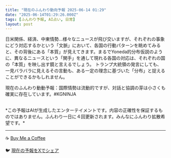 ```yaml
---
title: "現在のふんわり動向予報 2025-06-14 01:29"
date: "2025-06-14T01:29:26.000Z"
tags: [ふんわり予報, AI占い, 日常]
layout: post
---
```


日米関係、経済、中東情勢…様々なニュースが飛び交いますが、それぞれの事象にどう対応するかという「文脈」において、各国の行動パターンを眺めてみると、その背後にある「本質」が見えてきます。まるでYoneda的分布仮説のように、異なるニュースという「関手」を通して現れる各国の対応は、それぞれの国の「本質」を映し出す鏡と言えるでしょう。  トランプ大統領の発言にしても、一見バラバラに見えるその言動も、ある一定の理念に基づいた「分布」と捉えることができるかもしれません。

現在のふんわり動動予報：国際情勢は流動的ですが、対話と協調の芽は小さくも確実に存在しています。#KGNINJA

<br>
*この予報はAIが生成したエンターテイメントです。内容の正確性を保証するものではありません。ふんわり一日に４回更新されます。みんなにふんわり拡散希望です。*

---
☕️ [Buy Me a Coffee](https://www.buymeacoffee.com/kgninja)

🐦 [現在の予報をXでシェア](https://twitter.com/intent/tweet?text=%E7%8F%BE%E5%9C%A8%E3%81%AE%E3%81%B5%E3%82%93%E3%82%8F%E3%82%8A%E4%BA%88%E5%A0%B1%3A%20%E3%80%8C%E6%97%A5%E7%B1%B3%E9%96%A2%E4%BF%82%E3%80%81%E7%B5%8C%E6%B8%88%E3%80%81%E4%B8%AD%E6%9D%B1%E6%83%85%E5%8B%A2%E2%80%A6%E6%A7%98%E3%80%85%E3%81%AA%E3%83%8B%E3%83%A5%E3%83%BC%E3%82%B9%E3%81%8C%E9%A3%9B%E3%81%B3%E4%BA%A4%E3%81%84%E3%81%BE%E3%81%99%E3%81%8C%E3%80%81%E3%81%9D%E3%82%8C%E3%81%9E%E3%82%8C%E3%81%AE%E4%BA%8B%E8%B1%A1%E3%81%AB%E3%81%A9%E3%81%86%E5%AF%BE%E5%BF%9C%E3%81%99%E3%82%8B%E3%81%8B%E3%81%A8%E3%81%84%E3%81%86%E3%80%8C%E6%96%87%E8%84%88%E3%80%8D%E3%81%AB%E3%81%8A%E3%81%84%E3%81%A6%E3%80%81%E5%90%84%E5%9B%BD%E3%81%AE%E8%A1%8C%E5%8B%95%E3%83%91%E3%82%BF%E3%83%BC%E3%83%B3%E3%82%92%E7%9C%BA%E3%82%81%E3%81%A6%E3%81%BF%E3%82%8B%E3%81%A8%E3%80%81%E3%81%9D%E3%81%AE%E8%83%8C%E5%BE%8C%E3%81%AB%E3%81%82%E3%82%8B%E3%80%8C%E6%9C%AC%E8%B3%AA%E3%80%8D%E3%81%8C%E8%A6%8B%E3%81%88%E3%81%A6%E3%81%8D%E3%81%BE%E3%81%99%E3%80%82%E3%80%8D%23KGNINJA%20%E7%B6%9A%E3%81%8D%E3%81%AF%E3%83%96%E3%83%AD%E3%82%B0%E3%81%A7%EF%BC%81%F0%9F%91%87&url=https%3A%2F%2Fkg-ninja.github.io%2FFunwariyoso%2F)
